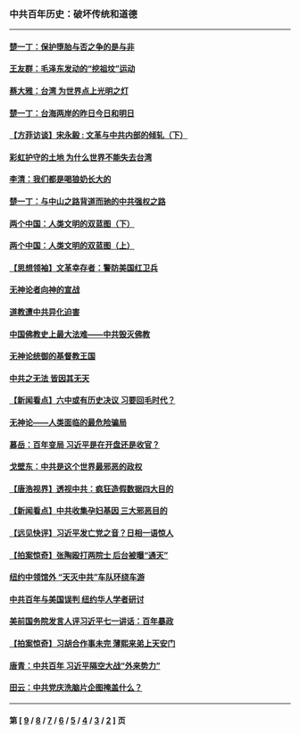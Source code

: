 ### 中共百年历史：破坏传统和道德
---
#### [楚一丁：保护堕胎与否之争的是与非](../../pages/nf1176114/n13815642.md?12060430) 
#### [王友群：毛泽东发动的“挖祖坟”运动](../../pages/nf1176114/n13723639.md?12060430) 
#### [蔡大雅：台湾 为世界点上光明之灯](../../pages/nf1176114/n13531530.md?12060430) 
#### [楚一丁：台海两岸的昨日今日和明日](../../pages/nf1176114/n13531468.md?12060430) 
#### [【方菲访谈】宋永毅 : 文革与中共内部的倾轧（下）](../../pages/nf1176114/n13486836.md?12060430) 
#### [彩虹护守的土地 为什么世界不能失去台湾](../../pages/nf1176114/n13476849.md?12060430) 
#### [李清：我们都是喝狼奶长大的](../../pages/nf1176114/n13471478.md?12060430) 
#### [楚一丁：与中山之路背道而驰的中共强权之路](../../pages/nf1176114/n13437270.md?12060430) 
#### [两个中国：人类文明的双蓝图（下）](../../pages/nf1176114/n13423132.md?12060430) 
#### [两个中国：人类文明的双蓝图（上）](../../pages/nf1176114/n13422687.md?12060430) 
#### [【思想领袖】文革幸存者：警防美国红卫兵](../../pages/nf1176114/n13339289.md?12060430) 
#### [无神论者向神的宣战](../../pages/nf1176114/n13281535.md?12060430) 
#### [道教遭中共异化迫害](../../pages/nf1176114/n13281463.md?12060430) 
#### [中国佛教史上最大法难——中共毁灭佛教](../../pages/nf1176114/n13281397.md?12060430) 
#### [无神论统御的基督教王国](../../pages/nf1176114/n13281280.md?12060430) 
#### [中共之无法 皆因其无天](../../pages/nf1176114/n13281088.md?12060430) 
#### [【新闻看点】六中或有历史决议 习要回毛时代？](../../pages/nf1176114/n13222895.md?12060430) 
#### [无神论——人类面临的最危险骗局](../../pages/nf1176114/n13196137.md?12060430) 
#### [慕岳：百年变局 习近平是在开盘还是收官？](../../pages/nf1176114/n13206516.md?12060430) 
#### [戈壁东：中共是这个世界最邪恶的政权](../../pages/nf1176114/n13085641.md?12060430) 
#### [【唐浩视界】透视中共：疯狂造假数据四大目的](../../pages/nf1176114/n13080590.md?12060430) 
#### [【新闻看点】中共收集孕妇基因 三大邪恶目的](../../pages/nf1176114/n13077182.md?12060430) 
#### [【远见快评】习近平发亡党之音？日相一语惊人](../../pages/nf1176114/n13074809.md?12060430) 
#### [【拍案惊奇】张陶殴打两院士 后台被曝“通天”](../../pages/nf1176114/n13070496.md?12060430) 
#### [纽约中领馆外 “天灭中共”车队环绕车游](../../pages/nf1176114/n13070693.md?12060430) 
#### [中共百年与美国误判 纽约华人学者研讨](../../pages/nf1176114/n13067969.md?12060430) 
#### [美前国务院发言人评习近平七一讲话：百年暴政](../../pages/nf1176114/n13066986.md?12060430) 
#### [【拍案惊奇】习胡合作事未完 薄熙来弟上天安门](../../pages/nf1176114/n13065867.md?12060430) 
#### [唐青：中共百年 习近平隔空大战“外来势力”](../../pages/nf1176114/n13065976.md?12060430) 
#### [田云：中共党庆洗脑片企图掩盖什么？](../../pages/nf1176114/n13064395.md?12060430) 

---
#### 第 [ [9](./9.md?12060430) / [8](./8.md?12060430) / [7](./7.md?12060430) / [6](./6.md?12060430) / [5](./5.md?12060430) / [4](./4.md?12060430) / [3](./3.md?12060430) / [2](./2.md?12060430) ] 页
